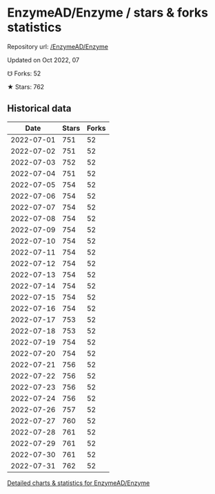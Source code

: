 # EnzymeAD/Enzyme / stars & forks statistics

Repository url: [/EnzymeAD/Enzyme](https://github.com/EnzymeAD/Enzyme)

Updated on Oct 2022, 07

☋ Forks: 52

★ Stars: 762

## Historical data
| Date | Stars | Forks |
|------|-------|-------|
| 2022-07-01 | 751 | 52 | 
| 2022-07-02 | 751 | 52 | 
| 2022-07-03 | 752 | 52 | 
| 2022-07-04 | 751 | 52 | 
| 2022-07-05 | 754 | 52 | 
| 2022-07-06 | 754 | 52 | 
| 2022-07-07 | 754 | 52 | 
| 2022-07-08 | 754 | 52 | 
| 2022-07-09 | 754 | 52 | 
| 2022-07-10 | 754 | 52 | 
| 2022-07-11 | 754 | 52 | 
| 2022-07-12 | 754 | 52 | 
| 2022-07-13 | 754 | 52 | 
| 2022-07-14 | 754 | 52 | 
| 2022-07-15 | 754 | 52 | 
| 2022-07-16 | 754 | 52 | 
| 2022-07-17 | 753 | 52 | 
| 2022-07-18 | 753 | 52 | 
| 2022-07-19 | 754 | 52 | 
| 2022-07-20 | 754 | 52 | 
| 2022-07-21 | 756 | 52 | 
| 2022-07-22 | 756 | 52 | 
| 2022-07-23 | 756 | 52 | 
| 2022-07-24 | 756 | 52 | 
| 2022-07-26 | 757 | 52 | 
| 2022-07-27 | 760 | 52 | 
| 2022-07-28 | 761 | 52 | 
| 2022-07-29 | 761 | 52 | 
| 2022-07-30 | 761 | 52 | 
| 2022-07-31 | 762 | 52 | 


[Detailed charts & statistics for EnzymeAD/Enzyme](https://reviewgithub.com/rep/EnzymeAD/Enzyme)
